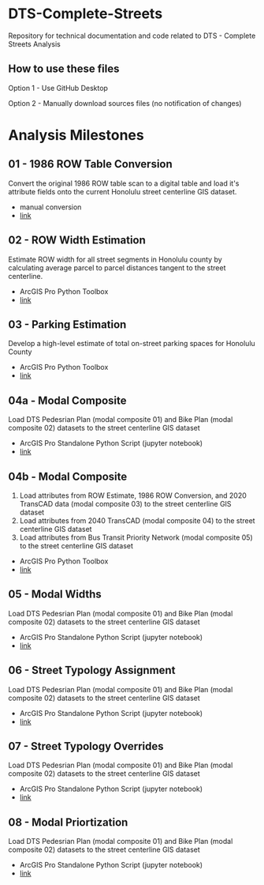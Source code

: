 # DTS-Complete-Streets
Repository for technical documentation and code related to DTS - Complete Streets Analysis

## How to use these files
Option 1 - Use GitHub Desktop

Option 2 - Manually download sources files (no notification of changes)



# Analysis Milestones

## 01 - 1986 ROW Table Conversion
Convert the original 1986 ROW table scan to a digital table and load it's attribute fields onto the current Honolulu street centerline GIS dataset.
- manual conversion
- [link](google.com)


## 02 - ROW Width Estimation
Estimate ROW width for all street segments in Honolulu county by calculating average parcel to parcel distances tangent to the street centerline.

- ArcGIS Pro Python Toolbox
- [link](www.google.com)


## 03 - Parking Estimation
Develop a high-level estimate of total on-street parking spaces for Honolulu County

- ArcGIS Pro Python Toolbox
- [link](google.com)

## 04a - Modal Composite
Load DTS Pedesrian Plan (modal composite 01) and Bike Plan (modal composite 02) datasets to the street centerline GIS dataset

- ArcGIS Pro Standalone Python Script (jupyter notebook)
- [link](google.com)


## 04b - Modal Composite

1. Load attributes from ROW Estimate, 1986 ROW Conversion, and 2020 TransCAD data (modal composite 03) to the street centerline GIS dataset
2. Load attributes from 2040 TransCAD (modal composite 04) to the street centerline GIS dataset
3. Load attributes from Bus Transit Priority Network (modal composite 05) to the street centerline GIS dataset

- ArcGIS Pro Python Toolbox
- [link](google.com)

## 05 - Modal Widths

Load DTS Pedesrian Plan (modal composite 01) and Bike Plan (modal composite 02) datasets to the street centerline GIS dataset

- ArcGIS Pro Standalone Python Script (jupyter notebook)
- [link](google.com)

## 06 - Street Typology Assignment

Load DTS Pedesrian Plan (modal composite 01) and Bike Plan (modal composite 02) datasets to the street centerline GIS dataset

- ArcGIS Pro Standalone Python Script (jupyter notebook)
- [link](google.com)

## 07 - Street Typology Overrides

Load DTS Pedesrian Plan (modal composite 01) and Bike Plan (modal composite 02) datasets to the street centerline GIS dataset

- ArcGIS Pro Standalone Python Script (jupyter notebook)
- [link](google.com)

## 08 - Modal Priortization

Load DTS Pedesrian Plan (modal composite 01) and Bike Plan (modal composite 02) datasets to the street centerline GIS dataset

- ArcGIS Pro Standalone Python Script (jupyter notebook)
- [link](google.com)
